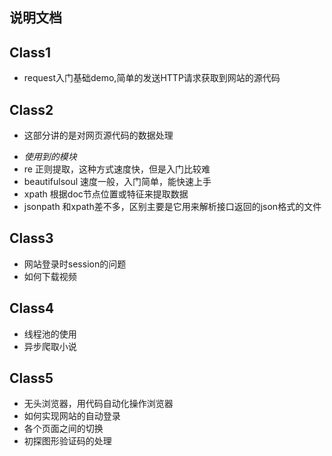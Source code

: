 ## 说明文档

## Class1
* request入门基础demo,简单的发送HTTP请求获取到网站的源代码
## Class2
* 这部分讲的是对网页源代码的数据处理
- *使用到的模块*
- re 正则提取，这种方式速度快，但是入门比较难
- beautifulsoul  速度一般，入门简单，能快速上手
- xpath 根据doc节点位置或特征来提取数据
- jsonpath 和xpath差不多，区别主要是它用来解析接口返回的json格式的文件

## Class3
  * 网站登录时session的问题
  * 如何下载视频
## Class4
  * 线程池的使用
  * 异步爬取小说
## Class5
* 无头浏览器，用代码自动化操作浏览器
* 如何实现网站的自动登录
* 各个页面之间的切换
* 初探图形验证码的处理

